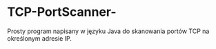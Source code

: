# TCP-PortScanner-
Prosty program napisany w języku Java do skanowania portów TCP na określonym adresie IP.
